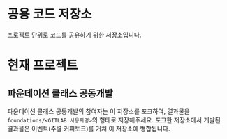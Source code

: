 # 공용 코드 저장소

프로젝트 단위로 코드를 공유하기 위한 저장소입니다.

# 현재 프로젝트

## 파운데이션 클래스 공동개발

파운데이션 클래스 공동개발의 참여자는 이 저장소를 포크하여, 결과물을 `foundations/<GITLAB 사용자명>`의 형태로 저장해주세요. 포크한 저장소에서 개발된 결과물은 이벤트(주별 커피토크)를 거쳐 이 저장소에 병합됩니다.
